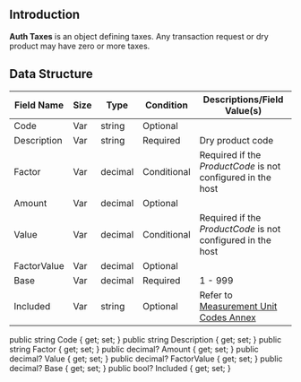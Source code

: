 ## Introduction

**Auth Taxes** is an object defining taxes. Any transaction request or dry product may have zero or more taxes.

## Data Structure

| Field Name  | Size | Type    | Condition   | Descriptions/Field Value(s)                                                        |
| ----------- | ---- | ------- | ----------- | ---------------------------------------------------------------------------------- |
| Code        | Var  | string  | Optional    |                                                                                    |
| Description | Var  | string  | Required    | Dry product code                                                                   |
| Factor      | Var  | decimal | Conditional | Required if the *ProductCode* is not configured in the host                        |
| Amount      | Var  | decimal | Optional    |                                                                                    |
| Value       | Var  | decimal | Conditional | Required if the *ProductCode* is not configured in the host                        |
| FactorValue | Var  | decimal | Optional    |                                                                                    |
| Base        | Var  | decimal | Required    | 1 - 999                                                                            |
| Included    | Var  | string  | Optional    | Refer to [Measurement Unit Codes Annex](./AN-Native-MeasurementUnitCodes-Annex.md) |



public string Code { get; set; }
    public string Description { get; set; }
    public string Factor { get; set; }
    public decimal? Amount { get; set; }
    public decimal? Value { get; set; }
    public decimal? FactorValue { get; set; }
    public decimal? Base { get; set; }
    public bool? Included { get; set; }
